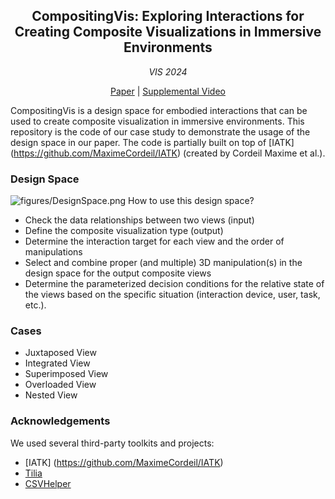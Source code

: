 <h2 align="center">CompositingVis: Exploring Interactions for Creating Composite Visualizations in Immersive Environments</h2>

<div align="center"><i>VIS 2024</i></div>

<p align="center">
  <a href="">Paper</a> |
  <a href="">Supplemental Video</a>
</p>

CompositingVis is a design space for embodied interactions that can be used to create composite visualization in immersive environments. This repository is the code of our case study to demonstrate the usage of the design space in our paper. The code is partially built on top of [IATK] (https://github.com/MaximeCordeil/IATK) (created by Cordeil Maxime et al.).

### Design Space
![figures/DesignSpace.png](figures/DesignSpace.png) 
How to use this design space? 
- Check the data relationships between two views (input)
- Define the composite visualization type (output)
- Determine the interaction target for each view and the order of manipulations
- Select and combine proper (and  multiple) 3D manipulation(s) in the design space for the output composite views
- Determine the parameterized decision conditions for the relative state of the views based on the specific situation (interaction device, user, task, etc.).

### Cases
- Juxtaposed View
- Integrated View
- Superimposed View
- Overloaded View
- Nested View

### Acknowledgements
We used several third-party toolkits and projects:
- [IATK] (https://github.com/MaximeCordeil/IATK)
- [Tilia](https://www.vrtk.io/tilia.html)
- [CSVHelper](https://joshclose.github.io/CsvHelper/)

